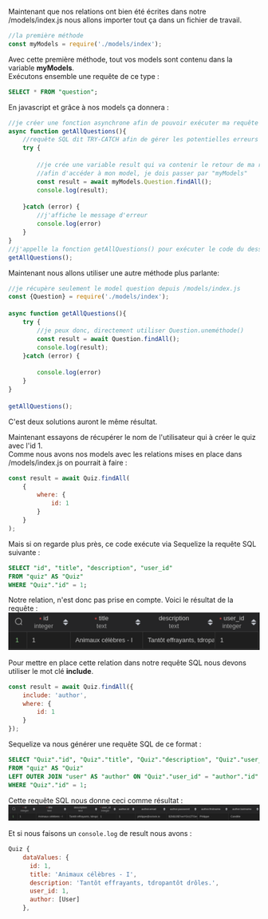 Maintenant que nos relations ont bien été écrites dans notre /models/index.js nous allons importer tout ça dans un fichier de travail.

```js
//la première méthode
const myModels = require('./models/index');
```
Avec cette première méthode, tout vos models sont contenu dans la variable **myModels**.  
Exécutons ensemble une requête de ce type :
```sql
SELECT * FROM "question";
```
En javascript et grâce à nos models ça donnera :
```js
//je créer une fonction asynchrone afin de pouvoir exécuter ma requête
async function getAllQuestions(){
    //requête SQL dit TRY-CATCH afin de gérer les potentielles erreurs
    try {

        //je crée une variable result qui va contenir le retour de ma requête
        //afin d'accéder à mon model, je dois passer par "myModels"
        const result = await myModels.Question.findAll();
        console.log(result);

    }catch (error) {
        //j'affiche le message d'erreur
        console.log(error)
    }
}
//j'appelle la fonction getAllQuestions() pour exécuter le code du dessus.
getAllQuestions();
```
Maintenant nous allons utiliser une autre méthode plus parlante:

```js
//je récupère seulement le model question depuis /models/index.js
const {Question} = require('./models/index');

async function getAllQuestions(){
    try {
        //je peux donc, directement utiliser Question.uneméthode()
        const result = await Question.findAll();
        console.log(result);
    }catch (error) {

        console.log(error)
    }
}

getAllQuestions();
```
C'est deux solutions auront le même résultat.  

Maintenant essayons de récupérer le nom de l'utilisateur qui à créer le quiz avec l'id 1.  
Comme nous avons nos models avec les relations mises en place dans /models/index.js on pourrait à faire :
```js
const result = await Quiz.findAll(
    {
        where: {
            id: 1
        }
    }
);
```
Mais si on regarde plus près, ce code exécute via Sequelize la requête SQL suivante :
```sql
SELECT "id", "title", "description", "user_id" 
FROM "quiz" AS "Quiz" 
WHERE "Quiz"."id" = 1;
``` 
Notre relation, n'est donc pas prise en compte. Voici le résultat de la requête :   
![image](/images/recup-quiz-id-1.png)  

Pour mettre en place cette relation dans notre requête SQL nous devons utiliser le mot clé **include**.
```js
const result = await Quiz.findAll({
    include: 'author',
    where: {
        id: 1
    }
});
```
Sequelize va nous générer une requête SQL de ce format :
```sql
SELECT "Quiz"."id", "Quiz"."title", "Quiz"."description", "Quiz"."user_id", "author"."id" AS "author.id", "author"."email" AS "author.email", "author"."password" AS "author.password", "author"."firstname" AS "author.firstname", "author"."lastname" AS "author.lastname" 
FROM "quiz" AS "Quiz" 
LEFT OUTER JOIN "user" AS "author" ON "Quiz"."user_id" = "author"."id" 
WHERE "Quiz"."id" = 1;
```
Cette requête SQL nous donne ceci comme résultat : 
![image](/images/include-quiz-user-id-1.png)

Et si nous faisons un `console.log` de result nous avons :
```js
Quiz {
    dataValues: {
      id: 1,
      title: 'Animaux célèbres - I',
      description: 'Tantôt effrayants, tdropantôt drôles.',
      user_id: 1,
      author: [User]
    },
```
